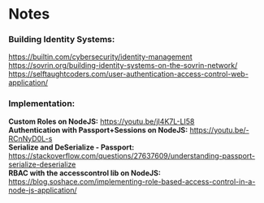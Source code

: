 # Notes  
  

### Building Identity Systems:  
https://builtin.com/cybersecurity/identity-management  
https://sovrin.org/building-identity-systems-on-the-sovrin-network/  
https://selftaughtcoders.com/user-authentication-access-control-web-application/  

### Implementation:
__Custom Roles on NodeJS:__ https://youtu.be/jI4K7L-LI58  
__Authentication with Passport+Sessions on NodeJS:__ https://youtu.be/-RCnNyD0L-s  
__Serialize and DeSerialize - Passport:__ https://stackoverflow.com/questions/27637609/understanding-passport-serialize-deserialize  
__RBAC with the accesscontrol lib on NodeJS:__ https://blog.soshace.com/implementing-role-based-access-control-in-a-node-js-application/  

